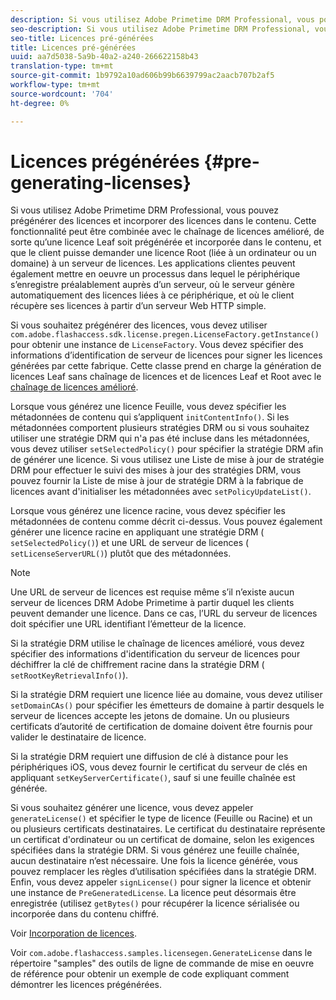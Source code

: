 ```yaml
---
description: Si vous utilisez Adobe Primetime DRM Professional, vous pouvez prégénérer des licences et incorporer des licences dans le contenu. Cette fonctionnalité peut être combinée avec le chaînage de licences amélioré, de sorte qu’une licence Leaf soit prégénérée et incorporée dans le contenu, et que le client puisse demander une licence Root (liée à un ordinateur ou un domaine) à un serveur de licences. Les applications clientes peuvent également mettre en oeuvre un processus dans lequel le périphérique s’enregistre préalablement auprès d’un serveur, où le serveur génère automatiquement des licences liées à ce périphérique, et où le client récupère ses licences à partir d’un serveur Web HTTP simple.
seo-description: Si vous utilisez Adobe Primetime DRM Professional, vous pouvez prégénérer des licences et incorporer des licences dans le contenu. Cette fonctionnalité peut être combinée avec le chaînage de licences amélioré, de sorte qu’une licence Leaf soit prégénérée et incorporée dans le contenu, et que le client puisse demander une licence Root (liée à un ordinateur ou un domaine) à un serveur de licences. Les applications clientes peuvent également mettre en oeuvre un processus dans lequel le périphérique s’enregistre préalablement auprès d’un serveur, où le serveur génère automatiquement des licences liées à ce périphérique, et où le client récupère ses licences à partir d’un serveur Web HTTP simple.
seo-title: Licences pré-générées
title: Licences pré-générées
uuid: aa7d5038-5a9b-40a2-a240-266622158b43
translation-type: tm+mt
source-git-commit: 1b9792a10ad606b99b6639799ac2aacb707b2af5
workflow-type: tm+mt
source-wordcount: '704'
ht-degree: 0%

---
```



# Licences prégénérées {#pre-generating-licenses}

Si vous utilisez Adobe Primetime DRM Professional, vous pouvez prégénérer des licences et incorporer des licences dans le contenu. Cette fonctionnalité peut être combinée avec le chaînage de licences amélioré, de sorte qu’une licence Leaf soit prégénérée et incorporée dans le contenu, et que le client puisse demander une licence Root (liée à un ordinateur ou un domaine) à un serveur de licences. Les applications clientes peuvent également mettre en oeuvre un processus dans lequel le périphérique s’enregistre préalablement auprès d’un serveur, où le serveur génère automatiquement des licences liées à ce périphérique, et où le client récupère ses licences à partir d’un serveur Web HTTP simple.

Si vous souhaitez prégénérer des licences, vous devez utiliser `com.adobe.flashaccess.sdk.license.pregen.LicenseFactory.getInstance()` pour obtenir une instance de `LicenseFactory`. Vous devez spécifier des informations d’identification de serveur de licences pour signer les licences générées par cette fabrique. Cette classe prend en charge la génération de licences Leaf sans chaînage de licences et de licences Leaf et Root avec le [chaînage de licences amélioré](../../protecting-content/implementing-the-license-server/license-chaining/gen-enhanced-license-chaining.md).

Lorsque vous générez une licence Feuille, vous devez spécifier les métadonnées de contenu qui s’appliquent `initContentInfo()`. Si les métadonnées comportent plusieurs stratégies DRM ou si vous souhaitez utiliser une stratégie DRM qui n&#39;a pas été incluse dans les métadonnées, vous devez utiliser `setSelectedPolicy()` pour spécifier la stratégie DRM afin de générer une licence. Si vous utilisez une Liste de mise à jour de stratégie DRM pour effectuer le suivi des mises à jour des stratégies DRM, vous pouvez fournir la Liste de mise à jour de stratégie DRM à la fabrique de licences avant d&#39;initialiser les métadonnées avec `setPolicyUpdateList()`.

Lorsque vous générez une licence racine, vous devez spécifier les métadonnées de contenu comme décrit ci-dessus. Vous pouvez également générer une licence racine en appliquant une stratégie DRM ( `setSelectedPolicy()`) et une URL de serveur de licences ( `setLicenseServerURL()`) plutôt que des métadonnées.

>[!NOTE]
>
>Une URL de serveur de licences est requise même s’il n’existe aucun serveur de licences DRM Adobe Primetime à partir duquel les clients peuvent demander une licence. Dans ce cas, l’URL du serveur de licences doit spécifier une URL identifiant l’émetteur de la licence.

Si la stratégie DRM utilise le chaînage de licences amélioré, vous devez spécifier des informations d&#39;identification du serveur de licences pour déchiffrer la clé de chiffrement racine dans la stratégie DRM ( `setRootKeyRetrievalInfo()`).

Si la stratégie DRM requiert une licence liée au domaine, vous devez utiliser `setDomainCAs()` pour spécifier les émetteurs de domaine à partir desquels le serveur de licences accepte les jetons de domaine. Un ou plusieurs certificats d’autorité de certification de domaine doivent être fournis pour valider le destinataire de licence.

Si la stratégie DRM requiert une diffusion de clé à distance pour les périphériques iOS, vous devez fournir le certificat du serveur de clés en appliquant `setKeyServerCertificate()`, sauf si une feuille chaînée est générée.

Si vous souhaitez générer une licence, vous devez appeler `generateLicense()` et spécifier le type de licence (Feuille ou Racine) et un ou plusieurs certificats destinataires. Le certificat du destinataire représente un certificat d&#39;ordinateur ou un certificat de domaine, selon les exigences spécifiées dans la stratégie DRM. Si vous générez une feuille chaînée, aucun destinataire n’est nécessaire. Une fois la licence générée, vous pouvez remplacer les règles d’utilisation spécifiées dans la stratégie DRM. Enfin, vous devez appeler `signLicense()` pour signer la licence et obtenir une instance de `PreGeneratedLicense`. La licence peut désormais être enregistrée (utilisez `getBytes()` pour récupérer la licence sérialisée ou incorporée dans du contenu chiffré.

Voir [Incorporation de licences](../../protecting-content/pre-generating-and-embedded-licenses/embedding-licenses.md).

Voir `com.adobe.flashaccess.samples.licensegen.GenerateLicense` dans le répertoire &quot;samples&quot; des outils de ligne de commande de mise en oeuvre de référence pour obtenir un exemple de code expliquant comment démontrer les licences prégénérées.
